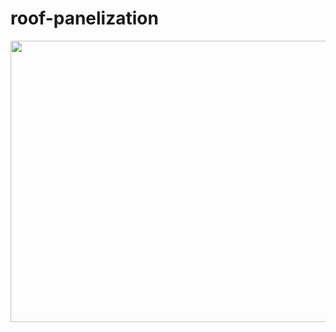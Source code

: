 # roof-panelization

<img src="https://github.com/mesutsala/grasshopper-3D/blob/main/roof-panels/roof-panels.jpg" width="700" height="450">
